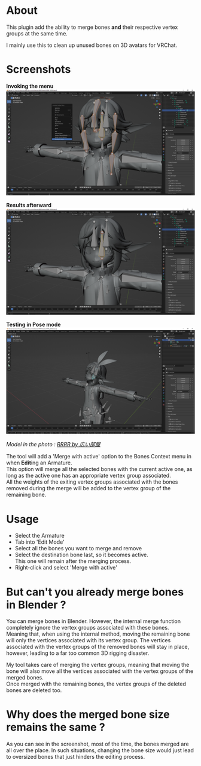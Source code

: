 # About

This plugin add the ability to merge bones **and** their respective vertex groups
at the same time.

I mainly use this to clean up unused bones on 3D avatars for VRChat.

# Screenshots

**Invoking the menu**
![Merge with Active](Menu.png)

**Results afterward**
![Results after](After.png)

**Testing in Pose mode**
![Posing after](After-Pose.png)

*Model in the photo : [RRRR by 広い部屋](https://booth.pm/ja/items/2019040)*

The tool will add a 'Merge with active' option to the Bones Context menu
in when **Edit**ing an Armature.  
This option will merge all the selected bones with the current active one,
as long as the active one has an appropriate vertex group associated.  
All the weights of the exiting vertex groups associated with the bones removed
during the merge will be added to the vertex group of the remaining bone.

# Usage

* Select the Armature
* Tab into 'Edit Mode'
* Select all the bones you want to merge and remove
* Select the destination bone last, so it becomes active.  
  This one will remain after the merging process.
* Right-click and select 'Merge with active'

# But can't you already merge bones in Blender ?

You can merge bones in Blender. However, the internal merge function completely
ignore the vertex groups associated with these bones.  
Meaning that, when using the internal method, moving the remaining bone will only
the vertices associated with its vertex group. The vertices associated with the
vertex groups of the removed bones will stay in place, however, leading to a far
too common 3D rigging disaster.

My tool takes care of merging the vertex groups, meaning that moving the bone
will also move all the vertices associated with the vertex groups of the merged
bones.  
Once merged with the remaining bones, the vertex groups of the deleted bones
are deleted too.

# Why does the merged bone size remains the same ?

As you can see in the screenshot, most of the time, the bones merged are all
over the place. In such situations, changing the bone size would just lead
to oversized bones that just hinders the editing process.